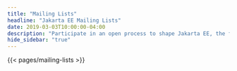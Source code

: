 ```yaml
---
title: "Mailing Lists"
headline: "Jakarta EE Mailing Lists"
date: 2019-03-03T10:00:00-04:00
description: "Participate in an open process to shape Jakarta EE, the future of Cloud Native Java."
hide_sidebar: "true"
---
```


{{< pages/mailing-lists >}}
